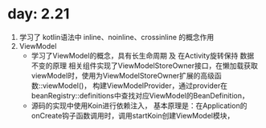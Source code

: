 # day: 2.21
1. 学习了 kotlin语法中
    inline、noinline、crossinline 的概念作用
2. ViewModel
   - 学习了ViewModel的概念，具有长生命周期 及 在Activity旋转保持 数据不变的原理 
     相关组件实现了ViewModelStoreOwner接口，在懒加载获取viewModel时，使用为ViewModelStoreOwner扩展的高级函数::viewModel<T>()，
     构建ViewModelProvider，通过provider在beanRegistry::definitions中查找对应ViewModel的BeanDefinition，
   - 源码的实现中使用Koin进行依赖注入，
     基本原理是：在Application的onCreate钩子函数调用时，调用startKoin创建ViewModel模块，
    